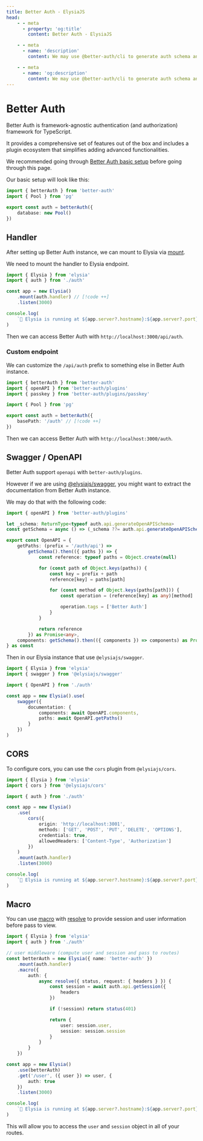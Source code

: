 ```yaml
---
title: Better Auth - ElysiaJS
head:
    - - meta
      - property: 'og:title'
        content: Better Auth - ElysiaJS

    - - meta
      - name: 'description'
        content: We may use @better-auth/cli to generate auth schema and migrate our database as well.

    - - meta
      - name: 'og:description'
        content: We may use @better-auth/cli to generate auth schema and migrate our database as well.
---
```


# Better Auth

Better Auth is framework-agnostic authentication (and authorization) framework for TypeScript.

It provides a comprehensive set of features out of the box and includes a plugin ecosystem that simplifies adding advanced functionalities.

We recommended going through [Better Auth basic setup](https://www.better-auth.com/docs/installation) before going through this page.

Our basic setup will look like this:

```ts [auth.ts]
import { betterAuth } from 'better-auth'
import { Pool } from 'pg'

export const auth = betterAuth({
    database: new Pool()
})
```

## Handler

After setting up Better Auth instance, we can mount to Elysia via [mount](/patterns/mount.html).

We need to mount the handler to Elysia endpoint.

```ts [index.ts]
import { Elysia } from 'elysia'
import { auth } from './auth'

const app = new Elysia()
	.mount(auth.handler) // [!code ++]
	.listen(3000)

console.log(
    `🦊 Elysia is running at ${app.server?.hostname}:${app.server?.port}`
)
```

Then we can access Better Auth with `http://localhost:3000/api/auth`.

### Custom endpoint

We can customize the `/api/auth` prefix to something else in Better Auth instance.

```ts
import { betterAuth } from 'better-auth'
import { openAPI } from 'better-auth/plugins'
import { passkey } from 'better-auth/plugins/passkey'

import { Pool } from 'pg'

export const auth = betterAuth({
    basePath: '/auth' // [!code ++]
})
```

Then we can access Better Auth with `http://localhost:3000/auth`.

## Swagger / OpenAPI

Better Auth support `openapi` with `better-auth/plugins`.

However if we are using [@elysiajs/swagger](/plugins/swagger), you might want to extract the documentation from Better Auth instance.

We may do that with the following code:

```ts
import { openAPI } from 'better-auth/plugins'

let _schema: ReturnType<typeof auth.api.generateOpenAPISchema>
const getSchema = async () => (_schema ??= auth.api.generateOpenAPISchema())

export const OpenAPI = {
    getPaths: (prefix = '/auth/api') =>
        getSchema().then(({ paths }) => {
            const reference: typeof paths = Object.create(null)

            for (const path of Object.keys(paths)) {
                const key = prefix + path
                reference[key] = paths[path]

                for (const method of Object.keys(paths[path])) {
                    const operation = (reference[key] as any)[method]

                    operation.tags = ['Better Auth']
                }
            }

            return reference
        }) as Promise<any>,
    components: getSchema().then(({ components }) => components) as Promise<any>
} as const
```

Then in our Elysia instance that use `@elysiajs/swagger`.

```ts
import { Elysia } from 'elysia'
import { swagger } from '@elysiajs/swagger'

import { OpenAPI } from './auth'

const app = new Elysia().use(
    swagger({
        documentation: {
            components: await OpenAPI.components,
            paths: await OpenAPI.getPaths()
        }
    })
)
```

## CORS

To configure cors, you can use the `cors` plugin from `@elysiajs/cors`.

```ts
import { Elysia } from 'elysia'
import { cors } from '@elysiajs/cors'

import { auth } from './auth'

const app = new Elysia()
    .use(
        cors({
            origin: 'http://localhost:3001',
            methods: ['GET', 'POST', 'PUT', 'DELETE', 'OPTIONS'],
            credentials: true,
            allowedHeaders: ['Content-Type', 'Authorization']
        })
    )
    .mount(auth.handler)
    .listen(3000)

console.log(
    `🦊 Elysia is running at ${app.server?.hostname}:${app.server?.port}`
)
```

## Macro

You can use [macro](https://elysiajs.com/patterns/macro.html#macro) with [resolve](https://elysiajs.com/essential/handler.html#resolve) to provide session and user information before pass to view.

```ts
import { Elysia } from 'elysia'
import { auth } from './auth'

// user middleware (compute user and session and pass to routes)
const betterAuth = new Elysia({ name: 'better-auth' })
    .mount(auth.handler)
    .macro({
        auth: {
            async resolve({ status, request: { headers } }) {
                const session = await auth.api.getSession({
                    headers
                })

                if (!session) return status(401)

                return {
                    user: session.user,
                    session: session.session
                }
            }
        }
    })

const app = new Elysia()
    .use(betterAuth)
    .get('/user', ({ user }) => user, {
        auth: true
    })
    .listen(3000)

console.log(
    `🦊 Elysia is running at ${app.server?.hostname}:${app.server?.port}`
)
```

This will allow you to access the `user` and `session` object in all of your routes.
